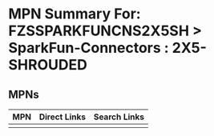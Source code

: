 



# MPN Summary For: FZSSPARKFUNCNS2X5SH > SparkFun-Connectors : 2X5-SHROUDED

## MPNs
  

|MPN|Direct Links|Search Links|
| :--- | :--- | :--- |
||||
